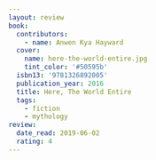 ```yaml
---
layout: review
book:
  contributors:
    - name: Anwen Kya Hayward
  cover:
    name: here-the-world-entire.jpg
    tint_color: '#50595b'
  isbn13: '9781326892005'
  publication_year: 2016
  title: Here, The World Entire
  tags:
    - fiction
    - mythology
review:
  date_read: 2019-06-02
  rating: 4
---
```

